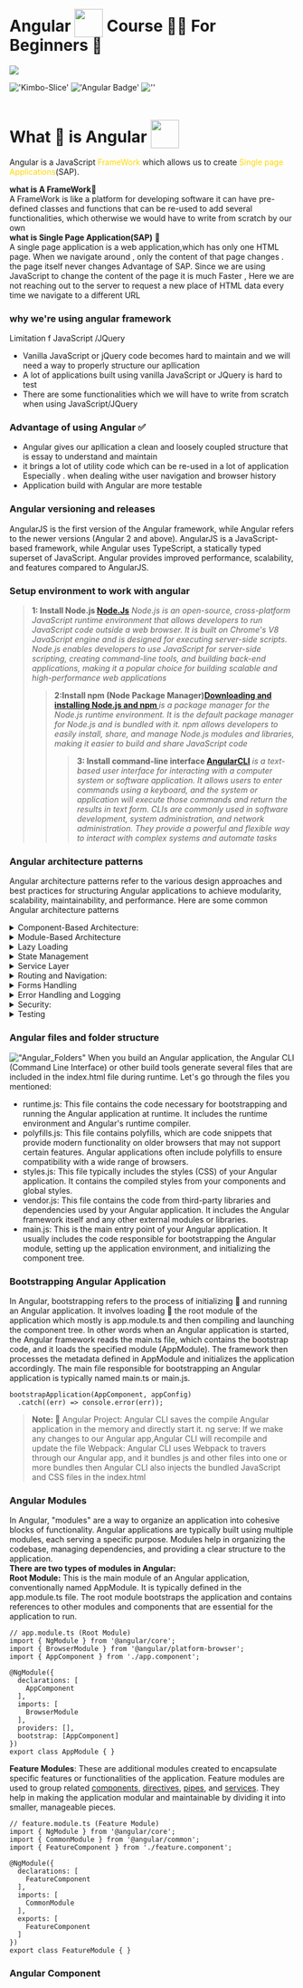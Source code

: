 # Angular <img src="https://cdn.jsdelivr.net/gh/devicons/devicon@latest/icons/angular/angular-original.svg" width="50px" height="50px" style="position:relative; bottom: -10px"   /> Course 👨‍🏫 For Beginners 🐐
<p> <img src="src/assets/migration-from-angularjs-to-angular.gif" /></p>

!['Kimbo-Slice'](https://img.shields.io/badge/Slicee-kimbo?style=plastic&logo=hackaday&label=By%20Dev%20Kimbo&labelColor=%23800080%09&color=%09%23000000
)
!['Angular Badge'](https://img.shields.io/badge/build-Course-For?style=plastic&logo=angular&logoColor=%23FF0000&label=Angular&labelColor=%23000000&color=%23FF0000
)
![''](https://img.shields.io/badge/Wanted-Wanted?style=plastic&label=%F0%9F%91%82%20Feedback&labelColor=%20rgb(255%2C%20105%2C%20180)
)

# What 🤔 is  Angular <img src="https://cdn.jsdelivr.net/gh/devicons/devicon@latest/icons/angular/angular-original.svg" width="50px" height="50px" style="position:relative; bottom: -10px"   />
<p>Angular is a JavaScript <span style="color: gold"> FrameWork</span>
which allows us to create <span style="color: gold"> Single page Applications</span>(SAP).</p>

**what is A FrameWork**📌</br>
A FrameWork is like a platform for developing software it can have pre-defined classes
and functions that can be re-used to add several functionalities,
which otherwise we would have to write from scratch by our own </br> 
**what is Single Page Application(SAP)** 📌</br>
A single page application is a web application,which has only one HTML page. When we 
navigate around , only the content of that page changes . the page itself never changes
Advantage of SAP.
Since we are using JavaScript to change the content of the page it is much Faster , 
Here we are not reaching out to the server to request a new place of HTML data every time we navigate to a different URL

### why we're using angular framework 
Limitation f JavaScript /JQuery
- Vanilla JavaScript or jQuery code becomes hard to maintain and we will need a way to properly structure our apllication
- A lot of applications built using vanilla JavaScript or JQuery is hard to test 
- There are some functionalities which we will have to write from scratch when using JavaScript/JQuery
### Advantage of using Angular ✅
- Angular gives our apllication a clean and loosely coupled structure that is essay to understand and maintain   
- it brings a lot of utility code which can be re-used in a lot of application Especially . when dealing withe user navigation and browser history 
- Application build with Angular are more testable  
### Angular versioning and releases
<p> AngularJS is the first version of the Angular framework,
while Angular refers to the newer versions (Angular 2 and above). AngularJS is a JavaScript-based framework, 
while Angular uses TypeScript, a statically typed superset of JavaScript. 
Angular provides improved performance, scalability, and features compared to AngularJS.</p>

### Setup environment to work with angular
> **1: Install Node.js [Node.Js](https://nodejs.org/en)**
> *Node.js is an open-source, cross-platform JavaScript runtime environment that allows developers to run JavaScript code outside a web browser. It is built on Chrome's V8 JavaScript engine and is designed for executing server-side scripts. 
> Node.js enables developers to use JavaScript for server-side scripting, creating command-line tools, and building back-end applications, making it a popular choice for building scalable and high-performance web applications*
>> **2:Install npm (Node Package Manager)[Downloading and installing Node.js and npm
](https://docs.npmjs.com/downloading-and-installing-node-js-and-npm)**
>> *is a package manager for the Node.js runtime environment. It is the default package manager for Node.js and is bundled with it. npm allows developers to easily install, share, and manage Node.js modules and libraries, making it easier to build and share JavaScript code*
>>> **3: Install command-line interface [AngularCLI](https://angular.io/cli)**
>>> *is a text-based user interface for interacting with a computer system or software application. It allows users to enter commands using a keyboard, and the system or application will execute those commands and return the results in text form. CLIs are commonly used in software development, system administration, and network administration. They provide a powerful and flexible way to interact with complex systems and automate tasks* 

### Angular architecture patterns
Angular architecture patterns refer to the various design approaches and best practices for structuring Angular applications to achieve modularity, scalability, maintainability, and performance. Here are some common Angular architecture patterns
<details> 
<summary>Component-Based Architecture:</summary> 
Angular applications are typically built using a component-based architecture where the UI is broken down into reusable and encapsulated components.
Each component is responsible for a specific part of the UI and may contain its logic, templates, styles, and data.</details>
<details>
<summary>Module-Based Architecture</summary>
Angular applications are organized into modules, which help to divide the application into cohesive functional units.
Modules can be feature modules (containing related components, services, and other resources) or shared modules (containing reusable components, pipes, and directives).
</details>
<details>
<summary>Lazy Loading</summary>
Lazy loading is a technique used to improve the performance of Angular applications by <span style="color: chartreuse">loading modules and components asynchronously only when they are required.</span> 
Angular's RouterModule supports lazy loading for routing, allowing you to load modules on demand.
</details>
<details>
<summary>State Management</summary>
Managing application state is crucial for complex Angular applications. Various state management libraries and patterns can be used, such as RxJS, NgRx, Akita, or Angular's built-in services like BehaviorSubject and NgZone.
NgRx is a popular state management library for Angular that implements the Redux pattern using RxJS observables.
</details>
<details>
<summary>Service Layer</summary>
Angular services are used to encapsulate reusable logic, data, and functionality that can be shared across components.
<span style="color: brown; font-weight:bold"> Services should be lean and focused on a single responsibility</span> , following the principles of separation of concerns.
</details>
<details>
<summary>Routing and Navigation:</summary>
Angular's RouterModule provides powerful routing capabilities for navigating between different views or pages in a single-page application.
Properly configuring routing and navigation helps in organizing application structure and providing a seamless user experience.
</details>
<details>
<summary>Forms Handling</summary>
Angular provides support for both template-driven forms and reactive forms.
Depending on the complexity and requirements of the application, you can choose the appropriate form handling approach.

> Note 📍: the template-driven form used for simple forms and the logic of the form treated in the template but 
> the reactive forms they are using for complex forms such as login form and the of the form but in the component 
</details>
<details>
<summary>Error Handling and Logging</summary>
Implementing error handling and logging mechanisms is essential for debugging and maintaining Angular applications.
Angular's ErrorHandler interface can be used to handle errors globally, while logging libraries like Angular Logging Service can be used for logging.
</details>
<details>
<summary>Security:</summary>
Implementing security measures such as authentication, authorization, and protection against common vulnerabilities (e.g., cross-site scripting, cross-site request forgery) is important for Angular applications.
Angular provides built-in features like HttpInterceptor for intercepting HTTP requests and responses to implement authentication and authorization.
</details>
<details>
<summary>Testing</summary>
Writing tests is crucial for ensuring the reliability and maintainability of Angular applications.
Angular provides support for various types of testing, including unit tests, integration tests,
and end-to-end tests using tools like Jasmine, Karma, Protractor, and Angular Testing Library.
</details>

### Angular files and folder structure
!["Angular_Folders"](src/assets/Angular%20files%20and%20folder%20structure.png)
When you build an Angular application, the Angular CLI (Command Line Interface) or other build tools generate several files that are included in the index.html file during runtime. 
Let's go through the files you mentioned:
- runtime.js: This file contains the code necessary for bootstrapping and running the Angular application at runtime. It includes the runtime environment and Angular's runtime compiler.
- polyfills.js: This file contains polyfills, which are code snippets that provide modern functionality on older browsers that may not support certain features. Angular applications often include polyfills to ensure compatibility with a wide range of browsers.
- styles.js: This file typically includes the styles (CSS) of your Angular application. It contains the compiled styles from your components and global styles.
- vendor.js: This file contains the code from third-party libraries and dependencies used by your Angular application. It includes the Angular framework itself and any other external modules or libraries.
- main.js: This is the main entry point of your Angular application. It usually includes the code responsible for bootstrapping the Angular module, setting up the application environment, and initializing the component tree.
###  Bootstrapping Angular Application
In Angular, bootstrapping refers to the process of initializing 🚀 and running an Angular application. 
It involves loading 💱 the root module of the application which mostly is app.module.ts and then compiling and launching the component tree.
In other words when an Angular application is started, the Angular framework reads the main.ts file, which contains the bootstrap code, and it loads the specified module (AppModule).
The framework then processes the metadata defined in AppModule and initializes the application accordingly. 
The main file responsible for bootstrapping an Angular application is typically named main.ts or main.js.
```
bootstrapApplication(AppComponent, appConfig)
  .catch((err) => console.error(err));
```
>**Note: 📌**
> Angular Project: Angular CLI saves the compile Angular application in the memory and directly start it.
> ng serve: If we make any changes to our Angular app,Angular CLI will recompile and update the file 
> Webpack: Angular CLI uses Webpack to travers through our Angular app, and it bundles js and other files into one or more bundles then Angular CLI also injects the bundled JavaScript and CSS files in the index.html 
### Angular Modules 
In Angular, "modules" are a way to organize an application into cohesive blocks of functionality.
Angular applications are typically built using multiple modules, each serving a specific purpose.
Modules help in organizing the codebase, managing dependencies, and providing a clear structure to the application.<br/>
**There are two types of modules in Angular:**<br/>
**Root Module:** This is the main module of an Angular application, conventionally named AppModule. 
It is typically defined in the app.module.ts file. The root module bootstraps the application 
and contains references to other modules and components that are essential for the application to run.
```angular
// app.module.ts (Root Module)
import { NgModule } from '@angular/core';
import { BrowserModule } from '@angular/platform-browser';
import { AppComponent } from './app.component';

@NgModule({
  declarations: [
    AppComponent
  ],
  imports: [
    BrowserModule
  ],
  providers: [],
  bootstrap: [AppComponent]
})
export class AppModule { }
```
**Feature Modules**: These are additional modules created to encapsulate specific features or functionalities of the application. 
Feature modules are used to group related [components](README.md), [directives](), [pipes](), and [services](). They help in making the application modular and maintainable by dividing it into smaller, manageable pieces.
```angular
// feature.module.ts (Feature Module)
import { NgModule } from '@angular/core';
import { CommonModule } from '@angular/common';
import { FeatureComponent } from './feature.component';

@NgModule({
  declarations: [
    FeatureComponent
  ],
  imports: [
    CommonModule
  ],
  exports: [
    FeatureComponent
  ]
})
export class FeatureModule { }
```
### Angular Component 
